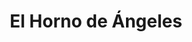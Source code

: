 ---
title: "El Horno de Ángeles"
url: /gargantilla-del-lozoya/el-horno-de-angeles/
shop: panadería
---